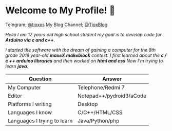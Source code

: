 # Welcome to My Profile! 👋

Telegram; [@tioxxs](https://t.me/tioxxs)
My Blog Channel; [@TioxBlog](https://t.me/tioxblog)

*Hello I am 17 years old high school student my goal is to develop code for **Arduino via c and c++**.*


*I started the software with the dream of gaining a computer for the 8th grade 2018 year-old **maxeX makeblock** contest. I first learned about the **c / c ++ arduino libraries** and then worked on **html and css** Now I'm trying to learn **java**.*



Question | Answer
--- | --- 
My Computer  | Telephone/Redmi 7
Editor  | Notepad++/pydroid3/aCode
Platforms I writing | Desktop
Languages I know  | C/C++/HTML/CSS
Languages I trying to learn | Java/Python/php
